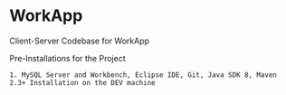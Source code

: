 # WorkApp
Client-Server Codebase for WorkApp  

Pre-Installations for the Project

    1. MySQL Server and Workbench, Eclipse IDE, Git, Java SDK 8, Maven 2.3+ Installation on the DEV machine
    

